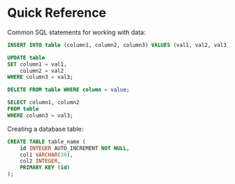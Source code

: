 Quick Reference
===============

Common SQL statements for working with data:

```sql
INSERT INTO table (column1, column2, column3) VALUES (val1, val2, val3);

UPDATE table
SET column1 = val1,
    column2 = val2
WHERE column3 = val3;

DELETE FROM table WHERE column = value;

SELECT column1, column2
FROM table
WHERE column3 = val3;
```

Creating a database table:
```sql
CREATE TABLE table_name (
    id INTEGER AUTO_INCREMENT NOT NULL,
    col1 VARCHAR(30),
    col2 INTEGER,
    PRIMARY KEY (id)
);
```
